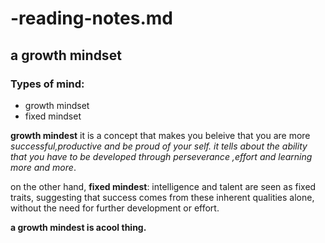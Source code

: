 # -reading-notes.md
## a growth mindset 
### Types of mind:

 * growth mindset
 * fixed mindset
 
**growth mindest**
it is a concept that makes you beleive that you are more *successful,productive and be proud of your self. it tells about the ability that you have to be developed through perseverance ,effort and learning more and more*.

 on the other hand, **fixed mindest**: intelligence and talent are seen as fixed traits, suggesting that success comes from these inherent qualities alone, without the need for further development or effort.

**a growth mindest is acool thing.**




